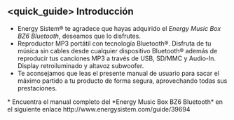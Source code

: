 ## <quick_guide> Introducción

* Energy Sistem® te agradece que hayas adquirido el *Energy Music Box BZ6 Bluetooth*, deseamos que lo disfrutes.
* Reproductor MP3 portátil con tecnología Bluetooth®. Disfruta de tu música sin cables desde cualquier dispositivo Bluetooth® además de reproducir tus canciones MP3 a través de USB, SD/MMC y Audio-In. Display retroiluminado y altavoz subwoofer.
* Te aconsejamos que leas el presente manual de usuario para sacar el máximo partido a tu producto de forma segura, aprovechando todas sus prestaciones.
<unique>
* Encuentra el manual completo del *Energy Music Box BZ6 Bluetooth* en el siguiente enlace http://www.energysistem.com/guide/39694 </unique> </quick_guide>
